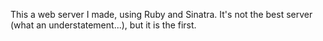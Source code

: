 This a web server I made, using Ruby and Sinatra. It's not the best server (what an understatement...), but it is the first.
